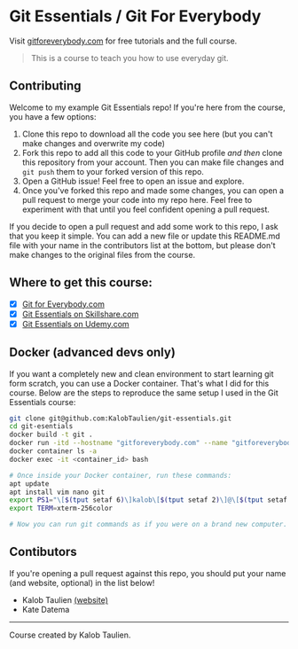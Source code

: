 # Git Essentials / Git For Everybody
Visit [gitforeverybody.com](https://gitforeverybody.com/) for free tutorials and the full course.

> This is a course to teach you how to use everyday git.


## Contributing
Welcome to my example Git Essentials repo! If you're here from the course, you have a few options:

1. Clone this repo to download all the code you see here (but you can't make changes and overwrite my code)
2. Fork this repo to add all this code to your GitHub profile _and then_ clone this repository from your account. Then you can make file changes and `git push` them to your forked version of this repo.
3. Open a GitHub issue! Feel free to open an issue and explore.
4. Once you've forked this repo and made some changes, you can open a pull request to merge your code into my repo here. Feel free to experiment with that until you feel confident opening a pull request.

If you decide to open a pull request and add some work to this repo, I ask that you keep it simple. You can add a new file or update this README.md file with your name in the contributors list at the bottom, but please don't make changes to the original files from the course.

## Where to get this course:
- [x] [Git for Everybody.com](https://gitforeverybody.com/git-essentials/)
- [x] [Git Essentials on Skillshare.com](https://skl.sh/2viPzB9)
- [x] [Git Essentials on Udemy.com](https://www.udemy.com/course/git-and-github-tutorial/?referralCode=91132F334DCD0CCAA250)

## Docker (advanced devs only)
If you want a completely new and clean environment to start learning git form scratch, you can use a Docker container. That's what I did for this course. Below are the steps to reproduce the same setup I used in the Git Essentials course:

```bash
git clone git@github.com:KalobTaulien/git-essentials.git
cd git-esentials
docker build -t git .
docker run -itd --hostname "gitforeverybody.com" --name "gitforeverybody.com" git
docker container ls -a
docker exec -it <container_id> bash

# Once inside your Docker container, run these commands:
apt update
apt install vim nano git
export PS1="\[$(tput setaf 6)\]kalob\[$(tput setaf 2)\]@\[$(tput setaf 3)\]gitforeverybody.com: \[$(tput sgr0)\]"
export TERM=xterm-256color

# Now you can run git commands as if you were on a brand new computer. You'll need to generate an SSH key and add it to GitHub.
```

## Contibutors
If you're opening a pull request against this repo, you should put your name (and website, optional) in the list below!

* Kalob Taulien [(website)](https://gitforeverybody.com/)
* Kate Datema

___

Course created by Kalob Taulien.

